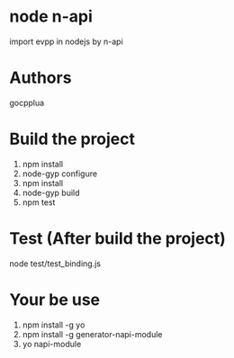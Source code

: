 # node n-api
  import evpp in nodejs by n-api

# Authors
  gocpplua

# Build the project
1. npm install 
2. node-gyp configure
3. npm install 
4. node-gyp build
5. npm test

# Test (After build the project)
node test/test_binding.js 

# Your be use
1. npm install -g yo
2. npm install -g generator-napi-module
3. yo napi-module
